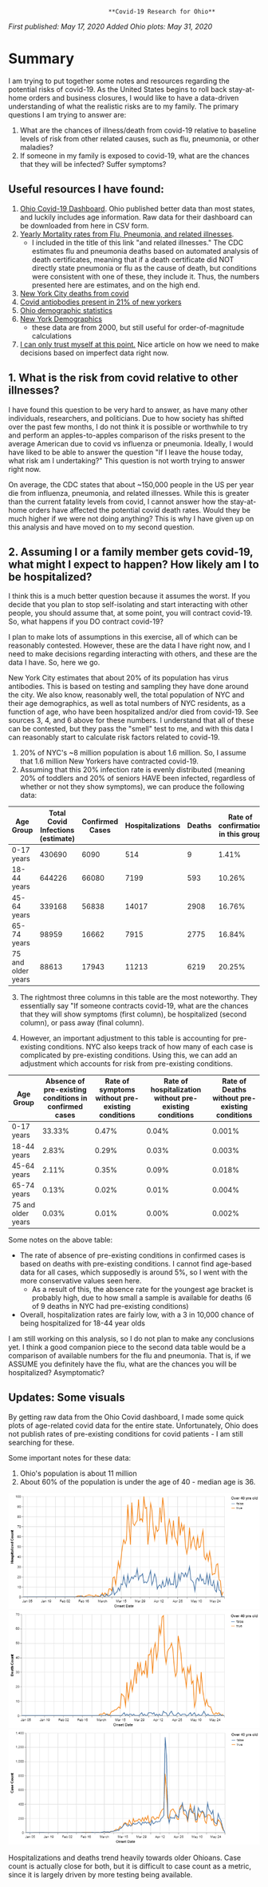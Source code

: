                                 **Covid-19 Research for Ohio**

*First published: May 17, 2020*
*Added Ohio plots: May 31, 2020*

# Summary
I am trying to put together some notes and resources regarding the potential risks of covid-19. As the United States begins to roll back stay-at-home orders and business closures, I would like to have a data-driven understanding of what the realistic risks are to my family. The primary questions I am trying to answer are:

1. What are the chances of illness/death from covid-19 relative to baseline levels of risk from other related causes, such as flu, pneumonia, or other maladies?
2. If someone in my family is exposed to covid-19, what are the chances that they will be infected? Suffer symptoms? 

## Useful resources I have found:
1. [Ohio Covid-19 Dashboard](https://coronavirus.ohio.gov/wps/portal/gov/covid-19/dashboards/overview). Ohio published better data than most states, and luckily includes age information. Raw data for their dashboard can be downloaded from here in CSV form.
2. [Yearly Mortality rates from Flu, Pneumonia, and related illnesses](https://gis.cdc.gov/grasp/fluview/mortality.html). 
    - I included in the title of this link "and related illnesses." The CDC estimates flu and pneumonia deaths based on automated analysis of death certificates, meaning that if a death certificate did NOT directly state pneumonia or flu as the cause of death, but conditions were consistent with one of these, they include it. Thus, the numbers presented here are estimates, and on the high end.
3. [New York City deaths from covid](https://www1.nyc.gov/assets/doh/downloads/pdf/imm/covid-19-daily-data-summary-deaths-05132020-1.pdf)
4. [Covid antiobodies present in 21% of new yorkers](https://www.nytimes.com/2020/04/23/nyregion/coronavirus-new-york-update.html)
5. [Ohio demographic statistics](https://www.infoplease.com/us/comprehensive-census-data-state/demographic-statistics-48)
6. [New York Demographics](https://newyork.areaconnect.com/statistics.htm)
    - these data are from 2000, but still useful for order-of-magnitude calculations
7. [I can only trust myself at this point.](https://vicki.substack.com/p/congrats-youre-the-ceo-now) Nice article on how we need to make decisions based on imperfect data right now.

## 1. What is the risk from covid relative to other illnesses?
I have found this question to be very hard to answer, as have many other individuals, researchers, and politicians. Due to how society has shifted over the past few months, I do not think it is possible or worthwhile to try and perform an apples-to-apples comparison of the risks present to the average American due to covid vs influenza or pneumonia. Ideally, I would have liked to be able to answer the question "If I leave the house today, what risk am I undertaking?" This question is not worth trying to answer right now.

On average, the CDC states that about ~150,000 people in the US per year die from influenza, pneumonia, and related illnesses. While this is greater than the current fatality levels from covid, I cannot answer how the stay-at-home orders have affected the potential covid death rates. Would they be much higher if we were not doing anything? This is why I have given up on this analysis and have moved on to my second question.

## 2. Assuming I or a family member gets covid-19, what might I expect to happen? How likely am I to be hospitalized?
I think this is a much better question because it assumes the worst. If you decide that you plan to stop self-isolating and start interacting with other people, you should assume that, at some point, you will contract covid-19. So, what happens if you DO contract covid-19?

I plan to make lots of assumptions in this exercise, all of which can be reasonably contested. However, these are the data I have right now, and I need to make decisions regarding interacting with others, and these are the data I have. So, here we go.

New York City estimates that about 20% of its population has virus antibodies. This is based on testing and sampling they have done around the city. We also know, reasonably well, the total population of NYC and their age demographics, as well as total numbers of NYC residents, as a function of age, who have been hospitalized and/or died from covid-19. See sources 3, 4, and 6 above for these numbers. I understand that all of these can be contested, but they pass the "smell" test to me, and with this data I can reasonably start to calculate risk factors related to covid-19.

1. 20% of NYC's ~8 million population is about 1.6 million. So, I assume that 1.6 million New Yorkers have contracted covid-19.
2. Assuming that this 20% infection rate is evenly distributed (meaning 20% of toddlers and 20% of seniors HAVE been infected, regardless of whether or not they show symptoms), we can produce the following data:

|Age Group	|Total Covid Infections (estimate)	|Confirmed Cases	|Hospitalizations	|Deaths	|Rate of confirmation in this group	|Rate of hospitalization	|Rate of Deaths|
|---|---|---|---|---|---|---|---|
|0-17 years	|430690	|6090	|514	|9	|1.41%	|0.12%	|0.0021%|
|18-44 years	|644226	|66080	|7199	|593	|10.26%	|1.12%	|0.09%|
|45-64 years	|339168	|56838	|14017	|2908	|16.76%	|4.13%	|0.86%|
|65-74 years	|98959	|16662	|7915	|2775	|16.84%	|8.00%	|2.80%|
|75 and older years	|88613	|17943	|11213	|6219	|20.25%	|12.65%	|7.02%|

3. The rightmost three columns in this table are the most noteworthy. They essentially say "If someone contracts covid-19, what are the chances that they will show symptoms (first column), be hospitalized (second column), or pass away (final column). 

4. However, an important adjustment to this table is accounting for pre-existing conditions. NYC also keeps track of how many of each case is complicated by pre-existing conditions. Using this, we can add an adjustment which accounts for risk from pre-existing conditions.

|Age Group	|Absence of pre-existing conditions in confirmed cases	|Rate of symptoms without pre-existing conditions|	Rate of hospitalization without pre-existing conditions	|Rate of Deaths without pre-existing conditions|
|---|---|---|---|---|
|0-17 years	|33.33%	|0.47%	|0.04%	|0.001%|
|18-44 years	|2.83%	|0.29%	|0.03%|	0.003%|
|45-64 years	|2.11%|	0.35%	|0.09%|	0.018%|
|65-74 years	|0.13%	|0.02%	|0.01%	|0.004%|
|75 and older years	|0.03%	|0.01%	|0.00%	|0.002%|

Some notes on the above table:
- The rate of absence of pre-existing conditions in confirmed cases is based on deaths with pre-existing conditions. I cannot find age-based data for all cases, which supposedly is around 5%, so I went with the more conservative values seen here. 
    - As a result of this, the absence rate for the youngest age bracket is probably high, due to how small a sample is available for deaths (6 of 9 deaths in NYC had pre-existing conditions)
- Overall, hospitalization rates are fairly low, with a 3 in 10,000 chance of being hospitalized for 18-44 year olds

I am still working on this analysis, so I do not plan to make any conclusions yet. I think a good companion piece to the second data table would be a comparison of available numbers for the flu and pneumonia. That is, if we ASSUME you definitely have the flu, what are the chances you will be hospitalized? Asymptomatic?

## Updates: Some visuals

By getting raw data from the Ohio Covid dashboard, I made some quick plots of age-related covid data for the entire state. Unfortunately, Ohio does not publish rates of pre-existing conditions for covid patients - I am still searching for these.

Some important notes for these data:
1. Ohio's population is about 11 million
2. About 60% of the population is under the age of 40 - median age is 36.

![Hospitalizations by date](hospital_ohio_covid.png)
![Deaths by date](death_ohio_covid.png)
![Cases by date](case_ohio_covid.png)

Hospitalizations and deaths trend heavily towards older Ohioans. Case count is actually close for both, but it is difficult to case count as a metric, since it is largely driven by more testing being available.